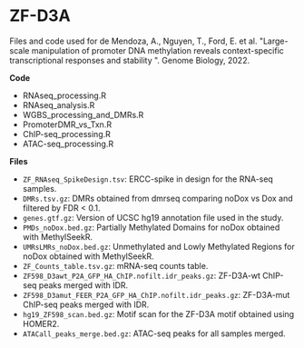 # ZF-D3A


Files and code used for de Mendoza, A., Nguyen, T., Ford, E. et al. "Large-scale manipulation of promoter DNA methylation reveals context-specific transcriptional responses and stability
". Genome Biology, 2022.


**Code**
* RNAseq_processing.R
* RNAseq_analysis.R
* WGBS_processing_and_DMRs.R
* PromoterDMR_vs_Txn.R
* ChIP-seq_processing.R
* ATAC-seq_processing.R

**Files**
* `ZF_RNAseq_SpikeDesign.tsv`: ERCC-spike in design for the RNA-seq samples.
* `DMRs.tsv.gz`: DMRs obtained from dmrseq comparing noDox vs Dox and filtered by FDR < 0.1.
* `genes.gtf.gz`: Version of UCSC hg19 annotation file used in the study.
* `PMDs_noDox.bed.gz`: Partially Methylated Domains for noDox obtained with MethylSeekR.
* `UMRsLMRs_noDox.bed.gz`: Unmethylated and Lowly Methylated Regions for noDox obtained with MethylSeekR.
* `ZF_Counts_table.tsv.gz`: mRNA-seq counts table.
* `ZF598_D3awt_P2A_GFP_HA_ChIP.nofilt.idr_peaks.gz`: ZF-D3A-wt ChIP-seq peaks merged with IDR.
* `ZF598_D3amut_FEER_P2A_GFP_HA_ChIP.nofilt.idr_peaks.gz`: ZF-D3A-mut ChIP-seq peaks merged with IDR.
* `hg19_ZF598_scan.bed.gz`: Motif scan for the ZF-D3A motif obtained using HOMER2.
* `ATACall_peaks_merge.bed.gz`: ATAC-seq peaks for all samples merged.


